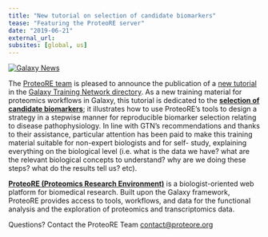 ```yaml
---
title: "New tutorial on selection of candidate biomarkers"
tease: "Featuring the ProteoRE server"
date: "2019-06-21"
external_url:
subsites: [global, us]
---
```


[<img class="float-right" style="max-width: 350px" src="/news/2019-06-proteore-tutorial/tutorial-pipeline.png" alt="Galaxy News" />](https://training.galaxyproject.org/training-material/topics/proteomics/tutorials/biomarker_selection/tutorial.html)


The [ProteoRE team](http://www.proteore.org/) is pleased to announce the publication of a [new tutorial](https://training.galaxyproject.org/training-material/topics/proteomics/tutorials/biomarker_selection/tutorial.html) in the [Galaxy Training Network directory](https://training.galaxyproject.org/). As a new training material for proteomics workflows in Galaxy, this tutorial is dedicated to the **[selection of candidate biomarkers](https://training.galaxyproject.org/training-material/topics/proteomics/tutorials/biomarker_selection/tutorial.html)**; it illustrates how to use ProteoRE’s tools to design a strategy in a stepwise manner for reproducible biomarker selection relating to disease pathophysiology. In line with GTN’s recommendations and thanks to their assistance, particular attention has been paid to make this training material suitable for non-expert biologists and for self- study, explaining everything on the biological level (i.e. what is the data we have? what are the relevant biological concepts to understand? why are we doing these steps? what do the results tell us? etc).

**[ProteoRE (Proteomics Research Environment)](http://www.proteore.org/)** is a biologist-oriented web platform for biomedical research. Built upon the Galaxy framework, ProteoRE provides access to tools, workflows, and data for the functional analysis and the exploration of proteomics and transcriptomics data.

Questions? Contact the ProteoRE Team <contact@proteore.org>
